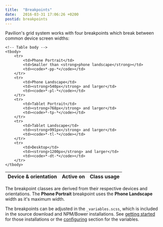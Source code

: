 ```yaml
---
title:  "Breakpoints"
date:   2016-03-31 17:06:26 +0200
postid: breakpoints
---
```


Pavilion's grid system works with four breakpoints which break between common device screen widths:

<table> 
    <!-- Table head -->
    <thead> 
        <tr> 
            <th>Device & orientation</th> 
            <th>Active on</th> 
            <th>Class usage</th> 
        </tr> 
    </thead>
    
    <!-- Table body -->
    <tbody> 
        <tr> 
            <td>Phone Portrait</td> 
            <td>Smaller than <strong>phone landscape</strong></td> 
            <td><code>*-pp-*</code></td> 
        </tr> 
        <tr> 
            <td>Phone Landscape</td> 
            <td><strong>540px</strong> and larger</td> 
            <td><code>*-pl-*</code></td> 
        </tr>
        <tr> 
            <td>Tablet Portrait</td> 
            <td><strong>768px</strong> and larger</td> 
            <td><code>*-tp-*</code></td> 
        </tr>
        <tr> 
            <td>Tablet Landscape</td> 
            <td><strong>991px</strong> and larger</td> 
            <td><code>*-tl-*</code></td> 
        </tr>
        <tr> 
            <td>Desktop</td> 
            <td><strong>1200px</strong> and larger</td> 
            <td><code>*-dt-*</code></td> 
        </tr>   
    </tbody>
</table>



The breakpoint classes are derived from their respective devices and orientations.
The **Phone Portrait** breakpoint uses the **Phone Landscape** width as it's maximum width.

The breakpoints can be adjusted in the `_variables.scss`, which is included in the source download and NPM/Bower installations. 
See <a data-scroll href="#gettingstarted">getting started</a> for those installations or the <a data-scroll href="#configuring">configuring</a> section for the variables.